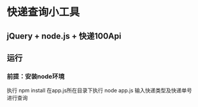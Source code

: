 # 快递查询小工具
## jQuery +  node.js + 快递100Api
## 运行
  ### 前提：安装node环境
  执行  npm install 
  在app.js所在目录下执行  node app.js
输入快递类型及快递单号进行查询

